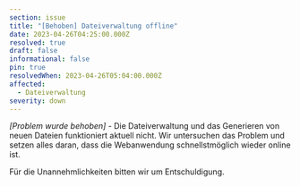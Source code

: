 ```yaml
---
section: issue
title: "[Behoben] Dateiverwaltung offline"
date: 2023-04-26T04:25:00.000Z
resolved: true
draft: false
informational: false
pin: true
resolvedWhen: 2023-04-26T05:04:00.000Z
affected:
  - Dateiverwaltung
severity: down
---
```

*\[Problem wurde behoben]* -  Die Dateiverwaltung und das Generieren von neuen Dateien funktioniert aktuell nicht. Wir untersuchen das Problem und setzen alles daran, dass die Webanwendung schnellstmöglich wieder online ist.

Für die Unannehmlichkeiten bitten wir um Entschuldigung.